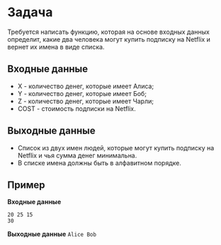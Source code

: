 # Задача
Требуется написать функцию, которая на основе входных данных определит, какие два человека могут купить подписку на Netflix и вернет их имена в виде списка.

## Входные данные
- X - количество денег, которые имеет Алиса;
- Y - количество денег, которые имеет Боб;
- Z - количество денег, которые имеет Чарли;
- COST - стоимость подписки на Netflix.

## Выходные данные
- Список из двух имен людей, которые могут купить подписку на Netflix и чья сумма денег минимальна.
- В списке имена должны быть в алфавитном порядке.

## Пример
**Входные данные**
```
20 25 15
30
```

**Выходные данные**
```Alice Bob```
